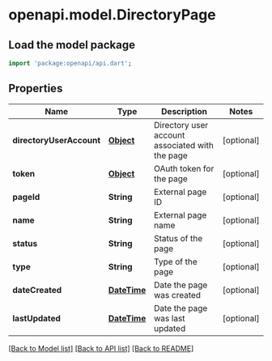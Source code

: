 # openapi.model.DirectoryPage

## Load the model package
```dart
import 'package:openapi/api.dart';
```

## Properties
Name | Type | Description | Notes
------------ | ------------- | ------------- | -------------
**directoryUserAccount** | [**Object**](.md) | Directory user account associated with the page | [optional] 
**token** | [**Object**](.md) | OAuth token for the page | [optional] 
**pageId** | **String** | External page ID | [optional] 
**name** | **String** | External page name | [optional] 
**status** | **String** | Status of the page | [optional] 
**type** | **String** | Type of the page | [optional] 
**dateCreated** | [**DateTime**](DateTime.md) | Date the page was created | [optional] 
**lastUpdated** | [**DateTime**](DateTime.md) | Date the page was last updated | [optional] 

[[Back to Model list]](../README.md#documentation-for-models) [[Back to API list]](../README.md#documentation-for-api-endpoints) [[Back to README]](../README.md)


